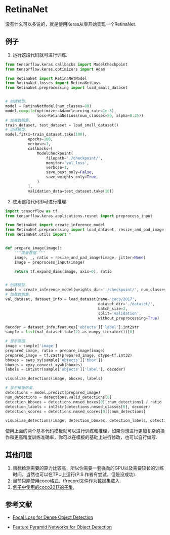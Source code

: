 # RetinaNet

没有什么可以多说的，就是使用Keras从零开始实现一个RetinaNet.

## 例子

1. 运行这段代码就可进行训练.

```python
from tensorflow.keras.callbacks import ModelCheckpoint
from tensorflow.keras.optimizers import Adam

from RetinaNet import RetinaNetModel
from RetinaNet.losses import RetinaNetLoss
from RetinaNet.preprocessing import load_small_dataset


# 创建模型.
model = RetinaNetModel(num_classes=80)
model.compile(optimizer=Adam(learning_rate=1e-3),
              loss=RetinaNetLoss(num_classes=80, alpha=0.25))
# 加载数据集.
train_dataset, test_dataset = load_small_dataset()
# 训练模型.
model.fit(x=train_dataset.take(100),
          epochs=100,
          verbose=1,
          callbacks=[
              ModelCheckpoint(
                  filepath='./checkpoint/',
                  monitor='val_loss',
                  verbose=1,
                  save_best_only=False,
                  save_weights_only=True,
              )
          ],
          validation_data=test_dataset.take(10))
```

2. 使用这段代码即可进行推理.

```python
import tensorflow as tf
from tensorflow.keras.applications.resnet import preprocess_input

from RetinaNet import create_inference_model
from RetinaNet.preprocessing import load_dataset, resize_and_pad_image
from RetinaNet.utils import *


def prepare_image(image):
    """准备数据."""
    image, _, ratio = resize_and_pad_image(image, jitter=None)
    image = preprocess_input(image)

    return tf.expand_dims(image, axis=0), ratio


# 创建模型.
model = create_inference_model(weights_dir='./checkpoint/', num_classes=80)
# 加载数据集.
val_dataset, dataset_info = load_dataset(name='coco/2017',
                                         dataset_dir='./dataset/',
                                         batch_size=2,
                                         split='validation',
                                         without_preprocessing=True)

decoder = dataset_info.features['objects']['label'].int2str
sample = list(val_dataset.take(2).as_numpy_iterator())[0]

# 显示原图.
image = sample['image']
prepared_image, ratio = prepare_image(image)
prepared_image = tf.cast(prepared_image, dtype=tf.int32)
bboxes = swap_xy(sample['objects']['bbox'])
bboxes = xyxy_convert_xywh(bboxes)
labels = int2str(sample['objects']['label'], decoder)

visualize_detections(image, bboxes, labels)

# 显示推理结果.
detections = model.predict(prepared_image)
num_detections = detections.valid_detections[0]
detection_bboxes = detections.nmsed_boxes[0][:num_detections] / ratio
detection_labels = int2str(detections.nmsed_classes[0], decoder)
detection_scores = detections.nmsed_scores[0][:num_detections]

visualize_detections(image, detection_bboxes, detection_labels, detection_scores)
```

使用上面的两个基本代码模板就可以进行训练和推理，如果你想进行更加复杂的操作和更高精度训练准确率，你可以在模板的基础上进行修改，也可以自行编写.

## 其他问题

1. 目标检测需要的算力比较高，所以你需要一套强劲的GPU以及需要较长的训练时间，当然也可以在TPU上运行(P.S.作者有尝试，但是没成功).
2. 目前只能使用coco格式、tfrecord文件作为数据集载入.
3. [例子中使用的coco2017的子集.](https://github.com/srihari-humbarwadi/datasets/releases/download/v0.1.0/data.zip)

## 参考文献

* [Focal Loss for Dense Object Detection](https://arxiv.org/abs/1708.02002v2)

* [Feature Pyramid Networks for Object Detection](https://arxiv.org/abs/1612.03144v2)

